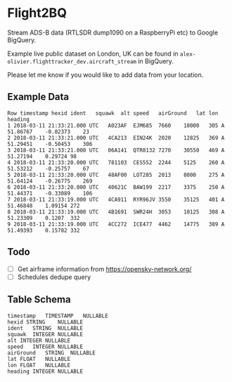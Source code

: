 # Flight2BQ
Stream ADS-B data (RTLSDR dump1090 on a RaspberryPi etc) to Google BigQuery.

Example live public dataset on London, UK can be found in `alex-olivier.flighttracker_dev.aircraft_stream` in BigQuery.

Please let me know if you would like to add data from your location.

## Example Data
```
Row timestamp hexid ident	squawk	alt	speed	airGround	lat	lon	heading	 
1 2018-03-11 21:33:21.000 UTC	A023AF	EJM685	7660	10000	305	A	51.86767	-0.02373	23	 
2 2018-03-11 21:33:21.000 UTC	4CA213	EIN24K	2020	12825	369	A	51.29451	-0.50453	306	 
3 2018-03-11 21:33:21.000 UTC	06A141	QTR8132	7270	30550	469	A	51.27194	0.29724	98	 
4 2018-03-11 21:33:20.000 UTC	781103	CES552	2244	5125	260	A	51.53212	-0.25757	67	 
5 2018-03-11 21:33:20.000 UTC	48AF00	LOT285	2013	8000	275	A	51.64124	-0.26775	269	 
6 2018-03-11 21:33:20.000 UTC	40621C	BAW199	2217	3375	250	A	51.44371	-0.33089	106	 
7 2018-03-11 21:33:19.000 UTC	4CA911	RYR96JV	3550	35125	401	A	51.46848	1.09154	272	 
8 2018-03-11 21:33:19.000 UTC	4B1691	SWR24H	3053	10125	308	A	51.23309	0.1207	332	 
9 2018-03-11 21:33:19.000 UTC	4CC272	ICE477	4462	14775	389	A	51.49393	0.15782	332	
```

## Todo
- [ ] Get airframe information from https://opensky-network.org/
- [ ] Schedules dedupe query

## Table Schema
```
timestamp	TIMESTAMP	NULLABLE	
hexid STRING	NULLABLE	
ident	STRING	NULLABLE	
squawk	INTEGER	NULLABLE	
alt	INTEGER	NULLABLE	
speed	INTEGER	NULLABLE	
airGround	STRING	NULLABLE	
lat	FLOAT	NULLABLE	
lon	FLOAT	NULLABLE	
heading	INTEGER	NULLABLE	
```
